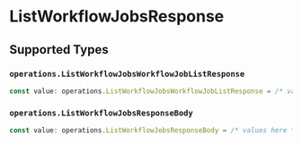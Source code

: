 # ListWorkflowJobsResponse


## Supported Types

### `operations.ListWorkflowJobsWorkflowJobListResponse`

```typescript
const value: operations.ListWorkflowJobsWorkflowJobListResponse = /* values here */
```

### `operations.ListWorkflowJobsResponseBody`

```typescript
const value: operations.ListWorkflowJobsResponseBody = /* values here */
```


